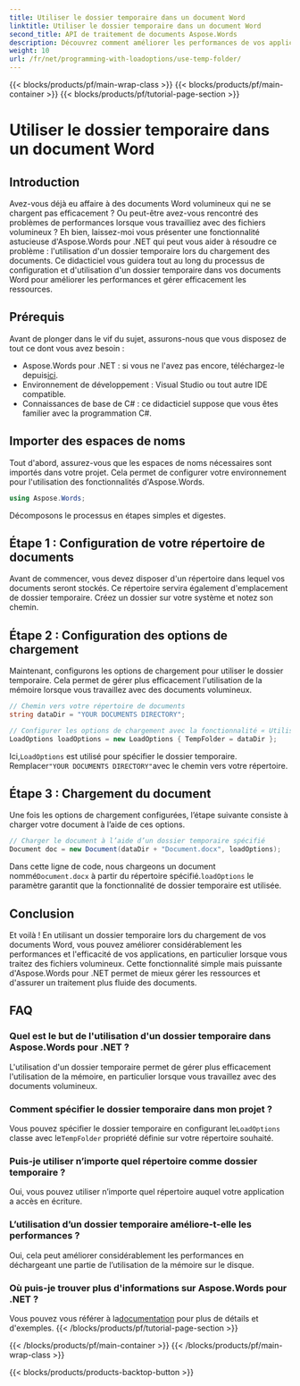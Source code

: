 ```yaml
---
title: Utiliser le dossier temporaire dans un document Word
linktitle: Utiliser le dossier temporaire dans un document Word
second_title: API de traitement de documents Aspose.Words
description: Découvrez comment améliorer les performances de vos applications .NET en utilisant un dossier temporaire lors du chargement de documents Word avec Aspose.Words.
weight: 10
url: /fr/net/programming-with-loadoptions/use-temp-folder/
---
```


{{< blocks/products/pf/main-wrap-class >}}
{{< blocks/products/pf/main-container >}}
{{< blocks/products/pf/tutorial-page-section >}}

# Utiliser le dossier temporaire dans un document Word

## Introduction

Avez-vous déjà eu affaire à des documents Word volumineux qui ne se chargent pas efficacement ? Ou peut-être avez-vous rencontré des problèmes de performances lorsque vous travailliez avec des fichiers volumineux ? Eh bien, laissez-moi vous présenter une fonctionnalité astucieuse d'Aspose.Words pour .NET qui peut vous aider à résoudre ce problème : l'utilisation d'un dossier temporaire lors du chargement des documents. Ce didacticiel vous guidera tout au long du processus de configuration et d'utilisation d'un dossier temporaire dans vos documents Word pour améliorer les performances et gérer efficacement les ressources.

## Prérequis

Avant de plonger dans le vif du sujet, assurons-nous que vous disposez de tout ce dont vous avez besoin :

-  Aspose.Words pour .NET : si vous ne l'avez pas encore, téléchargez-le depuis[ici](https://releases.aspose.com/words/net/).
- Environnement de développement : Visual Studio ou tout autre IDE compatible.
- Connaissances de base de C# : ce didacticiel suppose que vous êtes familier avec la programmation C#.

## Importer des espaces de noms

Tout d'abord, assurez-vous que les espaces de noms nécessaires sont importés dans votre projet. Cela permet de configurer votre environnement pour l'utilisation des fonctionnalités d'Aspose.Words.

```csharp
using Aspose.Words;
```

Décomposons le processus en étapes simples et digestes.

## Étape 1 : Configuration de votre répertoire de documents

Avant de commencer, vous devez disposer d'un répertoire dans lequel vos documents seront stockés. Ce répertoire servira également d'emplacement de dossier temporaire. Créez un dossier sur votre système et notez son chemin.

## Étape 2 : Configuration des options de chargement

Maintenant, configurons les options de chargement pour utiliser le dossier temporaire. Cela permet de gérer plus efficacement l'utilisation de la mémoire lorsque vous travaillez avec des documents volumineux.

```csharp
// Chemin vers votre répertoire de documents
string dataDir = "YOUR DOCUMENTS DIRECTORY";

// Configurer les options de chargement avec la fonctionnalité « Utiliser le dossier temporaire »
LoadOptions loadOptions = new LoadOptions { TempFolder = dataDir };
```

 Ici,`LoadOptions` est utilisé pour spécifier le dossier temporaire. Remplacer`"YOUR DOCUMENTS DIRECTORY"`avec le chemin vers votre répertoire.

## Étape 3 : Chargement du document

Une fois les options de chargement configurées, l’étape suivante consiste à charger votre document à l’aide de ces options.

```csharp
// Charger le document à l’aide d’un dossier temporaire spécifié
Document doc = new Document(dataDir + "Document.docx", loadOptions);
```

 Dans cette ligne de code, nous chargeons un document nommé`Document.docx` à partir du répertoire spécifié.`loadOptions` le paramètre garantit que la fonctionnalité de dossier temporaire est utilisée.

## Conclusion

Et voilà ! En utilisant un dossier temporaire lors du chargement de vos documents Word, vous pouvez améliorer considérablement les performances et l'efficacité de vos applications, en particulier lorsque vous traitez des fichiers volumineux. Cette fonctionnalité simple mais puissante d'Aspose.Words pour .NET permet de mieux gérer les ressources et d'assurer un traitement plus fluide des documents.

## FAQ

### Quel est le but de l'utilisation d'un dossier temporaire dans Aspose.Words pour .NET ?
L'utilisation d'un dossier temporaire permet de gérer plus efficacement l'utilisation de la mémoire, en particulier lorsque vous travaillez avec des documents volumineux.

### Comment spécifier le dossier temporaire dans mon projet ?
Vous pouvez spécifier le dossier temporaire en configurant le`LoadOptions` classe avec le`TempFolder` propriété définie sur votre répertoire souhaité.

### Puis-je utiliser n’importe quel répertoire comme dossier temporaire ?
Oui, vous pouvez utiliser n’importe quel répertoire auquel votre application a accès en écriture.

### L’utilisation d’un dossier temporaire améliore-t-elle les performances ?
Oui, cela peut améliorer considérablement les performances en déchargeant une partie de l’utilisation de la mémoire sur le disque.

### Où puis-je trouver plus d'informations sur Aspose.Words pour .NET ?
 Vous pouvez vous référer à la[documentation](https://reference.aspose.com/words/net/) pour plus de détails et d'exemples.
{{< /blocks/products/pf/tutorial-page-section >}}

{{< /blocks/products/pf/main-container >}}
{{< /blocks/products/pf/main-wrap-class >}}

{{< blocks/products/products-backtop-button >}}
